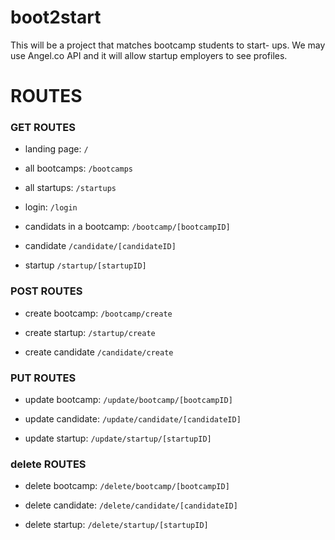 # boot2start
This will be a project that matches bootcamp students to start- ups. We may use Angel.co API and it will allow startup employers to see profiles.


# ROUTES

### GET ROUTES

- landing page:  `/`

- all bootcamps: `/bootcamps`

- all startups:  `/startups`

- login:         `/login`


- candidats in a bootcamp: `/bootcamp/[bootcampID]`

- candidate 				 `/candidate/[candidateID]`

- startup					`/startup/[startupID]`



### POST ROUTES

- create bootcamp:	`/bootcamp/create`

- create startup:		`/startup/create`

- create candidate 	`/candidate/create`



### PUT ROUTES

- update bootcamp:  `/update/bootcamp/[bootcampID]`

- update candidate: `/update/candidate/[candidateID]`

- update startup: `/update/startup/[startupID]`



### delete ROUTES

- delete bootcamp:  `/delete/bootcamp/[bootcampID]`

- delete candidate: `/delete/candidate/[candidateID]`

- delete startup: `/delete/startup/[startupID]`
